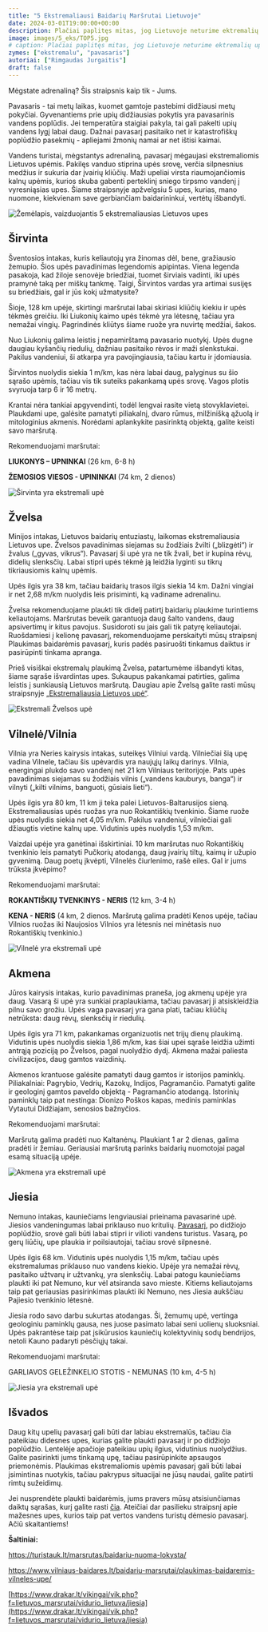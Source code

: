 ```yaml
---
title: "5 Ekstremaliausi Baidarių Maršrutai Lietuvoje"
date: 2024-03-01T19:00:00+00:00
description: Plačiai paplitęs mitas, jog Lietuvoje neturime ektremalių upių. Šiame straipsnyje pamatysite, jog pavasasį adrenalino gauni tikrai įmanoma.
image: images/5_eks/TOP5.jpg
# caption: Plačiai paplitęs mitas, jog Lietuvoje neturime ektremalių upių. Šiame straipsnyje pamatysite, jog pavasasį adrenalino gauni tikrai įmanoma.
zymes: ["ekstremalu", "pavasaris"]
autoriai: ["Rimgaudas Jurgaitis"]
draft: false
---
```


Mėgstate adrenaliną? Šis straipsnis kaip tik - Jums.

Pavasaris - tai metų laikas, kuomet gamtoje pastebimi didžiausi metų pokyčiai. Gyvenantiems prie upių didžiausias pokytis yra pavasarinis vandens poplūdis. Jei temperatūra staigiai pakyla, tai gali pakelti upių vandens lygį labai daug. Dažnai pavasarį pasitaiko net ir katastrofiškų poplūdžio pasekmių - apliejami žmonių namai ar net ištisi kaimai.

Vandens turistai, mėgstantys adrenaliną, pavasarį mėgaujasi ekstremaliomis Lietuvos upėmis. Pakilęs vanduo stiprina upės srovę, verčia silpnesnius medžius ir sukuria dar įvairių kliūčių. Maži upeliai virsta riaumojančiomis kalnų upėmis, kurios skuba gabenti perteklinį sniego tirpsmo vandenį į vyresniąsias upes. Šiame straipsnyje apžvelgsiu 5 upes, kurias, mano nuomone, kiekvienam save gerbiančiam baidarininkui, vertėtų išbandyti.

![Žemėlapis, vaizduojantis 5 ekstremaliausias Lietuvos upes](/tinklarastis/img/5_eks/TOP5.jpg)

## Širvinta

Šventosios intakas, kuris keliautojų yra žinomas dėl, bene, gražiausio žemupio. Šios upės pavadinimas legendomis apipintas. Viena legenda pasakoja, kad žiloje senovėje briedžiai, tuomet širviais vadinti, iki upės pramynė taką per miškų tankmę. Taigi, Širvintos vardas yra artimai susijęs su briedžiais, gal ir jūs kokį užmatysite?

Šioje, 128 km upėje, skirtingi maršrutai labai skiriasi kliūčių kiekiu ir upės tėkmės greičiu. Iki Liukonių kaimo upės tėkmė yra lėtesnę, tačiau yra nemažai vingių. Pagrindinės kliūtys šiame ruože yra nuvirtę medžiai, šakos.

Nuo Liukonių galima leistis į nepamirštamą pavasario nuotykį. Upės dugne daugiau kyšančių riedulių, dažniau pasitaiko rėvos ir maži slenkstukai. Pakilus vandeniui, ši atkarpa yra pavojingiausia, tačiau kartu ir įdomiausia.

Širvintos nuolydis siekia 1 m/km, kas nėra labai daug, palyginus su šio sąrašo upėmis, tačiau vis tik suteiks pakankamą upės srovę. Vagos plotis svyruoja tarp 6 ir 16 metrų.

Krantai nėra tankiai apgyvendinti, todėl lengvai rasite vietą stovyklavietei. Plaukdami upe, galėsite pamatyti piliakalnį, dvaro rūmus, milžinišką ąžuolą ir mitologinius akmenis. Norėdami aplankykite pasirinktą objektą, galite keisti savo maršrutą.

Rekomenduojami maršrutai:

**LIUKONYS – UPNINKAI** (26 km, 6-8 h)

**ŽEMOSIOS VIESOS - UPININKAI** (74 km, 2 dienos)

![Širvinta yra ekstremali upė](/tinklarastis/img/5_eks/1.png)

## Žvelsa

Minijos intakas, Lietuvos baidarių entuziastų, laikomas ekstremaliausia Lietuvos upe. Žvelsos pavadinimas siejamas su žodžiais žvilti („blizgėti“) ir žvalus („gyvas, vikrus“). Pavasarį ši upė yra ne tik žvali, bet ir kupina rėvų, didelių slenksčių. Labai stipri upės tėkmė ją leidžia lyginti su tikrų tikriausiomis kalnų upėmis.

Upės ilgis yra 38 km, tačiau baidarių trasos ilgis siekia 14 km. Dažni vingiai ir net 2,68 m/km nuolydis leis prisiminti, ką vadiname adrenalinu.

Žvelsa rekomenduojame plaukti tik didelį patirtį baidarių plaukime turintiems keliautojams. Maršrutas beveik garantuoja daug šalto vandens, daug apsivertimų ir kitus pavojus. Susidoroti su jais gali tik patyrę keliautojai. Ruošdamiesi į kelionę pavasarį, rekomenduojame perskaityti mūsų straipsnį Plaukimas baidarėmis pavasarį, kuris padės pasiruošti tinkamus daiktus ir pasirūpinti tinkama apranga.

Prieš visiškai ekstremalų plaukimą Žvelsa, patartumėme išbandyti kitas, šiame sąraše išvardintas upes. Sukaupus pakankamai patirties, galima leistis į sunkiausią Lietuvos maršrutą. Daugiau apie Žvelsą galite rasti mūsų straipsnyje [„Ekstremaliausia Lietuvos upė“](/tinklarastis/esktremaliausia-lietuvos-upe/).

![Ekstremali Žvelsos upė](/tinklarastis/img/5_eks/2.png)

## Vilnelė/Vilnia

Vilnia yra Neries kairysis intakas, suteikęs Vilniui vardą. Vilniečiai šią upę vadina Vilnele, tačiau šis upėvardis yra naujųjų laikų darinys. Vilnia, energingai plukdo savo vandenį net 21 km Vilniaus teritorijoje. Pats upės pavadinimas siejamas su žodžiais vilnis („vandens kauburys, banga“) ir vilnyti („kilti vilnims, banguoti, gūsiais lieti“).

Upės ilgis yra 80 km, 11 km ji teka palei Lietuvos-Baltarusijos sieną. Ekstremaliausias upės ruožas yra nuo Rokantiškių tvenkinio. Šiame ruože upės nuolydis siekia net 4,05 m/km. Pakilus vandeniui, vilniečiai gali džiaugtis vietine kalnų upe. Vidutinis upės nuolydis 1,53 m/km.

Vaizdai upėje yra ganėtinai išskirtiniai. 10 km maršrutas nuo Rokantiškių tvenkinio leis pamatyti Pučkorių atodangą, daug įvairių tiltų, kaimų ir užupio gyvenimą. Daug poetų įkvėpti, Vilnelės čiurlenimo, rašė eiles. Gal ir jums trūksta įkvėpimo?

Rekomenduojami maršrutai:

**ROKANTIŠKIŲ TVENKINYS - NERIS** (12 km, 3-4 h)

**KENA - NERIS** (4 km, 2 dienos. Maršrutą galima pradėti Kenos upėje, tačiau Vilnios ruožas iki Naujosios Vilnios yra lėtesnis nei minėtasis nuo Rokantiškių tvenkinio.)

![Vilnelė yra ekstremali upė](/tinklarastis/img/5_eks/3.png)

## Akmena

Jūros kairysis intakas, kurio pavadinimas praneša, jog akmenų upėje yra daug. Vasarą ši upė yra sunkiai praplaukiama, tačiau pavasarį ji atsiskleidžia pilnu savo grožiu. Upės vaga pavasarį yra gana plati, tačiau kliūčių netrūksta: daug rėvų, slenksčių ir riedulių.

Upės ilgis yra 71 km, pakankamas organizuotis net trijų dienų plaukimą. Vidutinis upės nuolydis siekia 1,86 m/km, kas šiai upei sąraše leidžia užimti antrąją poziciją po Žvelsos, pagal nuolydžio dydį. Akmena mažai paliesta civilizacijos, daug gamtos vaizdinių.

Akmenos krantuose galėsite pamatyti daug gamtos ir istorijos paminklų. Piliakalniai: Pagrybio, Vedrių, Kazokų, Indijos, Pagramančio. Pamatyti galite ir geologinį gamtos paveldo objektą - Pagramančio atodangą. Istorinių paminklų taip pat nestinga: Dionizo Poškos kapas, medinis paminklas Vytautui Didžiajam, senosios bažnyčios.

Rekomenduojami maršrutai:

Maršrutą galima pradėti nuo Kaltanėnų. Plaukiant 1 ar 2 dienas, galima pradėti ir žemiau. Geriausiai maršrutą parinks baidarių nuomotojai pagal esamą situaciją upėje.

![Akmena yra ekstremali upė](/tinklarastis/img/5_eks/4.png)

## Jiesia

Nemuno intakas, kauniečiams lengviausiai prieinama pavasarinė upė. Jiesios vandeningumas labai priklauso nuo kritulių. [Pavasarį](/tinklarastis/plaukimas-baidaremis-pavasari/), po didžiojo poplūdžio, srovė gali būti labai stipri ir vilioti vandens turistus. Vasarą, po gerų liūčių, upe plaukia ir poilsiautojai, tačiau srovė silpnesnė.

Upės ilgis 68 km. Vidutinis upės nuolydis 1,15 m/km, tačiau upės ekstremalumas priklauso nuo vandens kiekio. Upėje yra nemažai rėvų, pasitaiko užtvarų ir užtvankų, yra slenksčių. Labai patogu kauniečiams plaukti iki pat Nemuno, kur vėl atsiranda savo mieste. Kitiems keliautojams taip pat geriausias pasirinkimas plaukti iki Nemuno, nes Jiesia aukščiau Pajiesio tvenkinio lėtesnė.

Jiesia rodo savo darbu sukurtas atodangas. Ši, žemumų upė, vertinga geologiniu paminklų gausa, nes juose pasimato labai seni uolienų sluoksniai. Upės pakrantėse taip pat įsikūrusios kauniečių kolektyvinių sodų bendrijos, netoli Kauno padaryti pėsčiųjų takai.

Rekomenduojami maršrutai:

GARLIAVOS GELEŽINKELIO STOTIS - NEMUNAS (10 km, 4-5 h)

![Jiesia yra ekstremali upė](/tinklarastis/img/5_eks/5.png)

## Išvados

Daug kitų upelių pavasarį gali būti dar labiau ekstremalūs, tačiau čia pateikiau didesnes upes, kurias galite plaukti pavasarį ir po didžiojo poplūdžio. Lentelėje apačioje pateikiau upių ilgius, vidutinius nuolydžius. Galite pasirinkti jums tinkamą upę, tačiau pasirūpinkite apsaugos priemonėmis. Plaukimas ekstremaliomis upėmis pavasarį gali būti labai įsimintinas nuotykis, tačiau pakrypus situacijai ne jūsų naudai, galite patirti rimtų sužeidimų.

Jei nusprendėte plaukti baidarėmis, jums pravers mūsų atsisiunčiamas daiktų sąrašas, kurį galite rasti [čia](/tinklarastis/kokius-daiktus-isideti-plaukiant-baidaremis/). Ateičiai dar pasilieku straipsnį apie mažesnes upes, kurios taip pat vertos vandens turistų dėmesio pavasarį. Ačiū skaitantiems!

**Šaltiniai:**

https://turistauk.lt/marsrutas/baidariu-nuoma-lokysta/

https://www.vilniaus-baidares.lt/baidariu-marsrutai/plaukimas-baidaremis-vilneles-upe/

[https://www.drakar.lt/vikingai/vik.php?f=lietuvos_marsrutai/vidurio_lietuva/jiesia](https://www.drakar.lt/vikingai/vik.php?f=lietuvos_marsrutai/vidurio_lietuva/jiesia)
